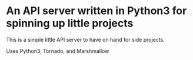 # An API server written in Python3 for spinning up little projects

This is a simple little API server to have on hand for side projects.

Uses Python3, Tornado, and Marshmallow